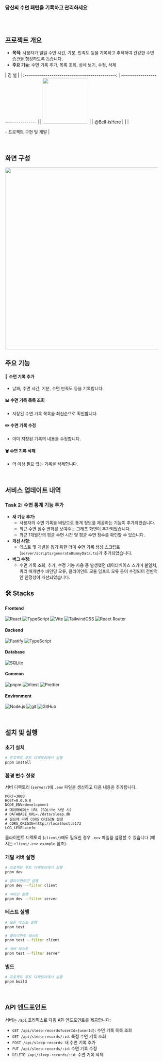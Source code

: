 
### 당신의 수면 패턴을 기록하고 관리하세요

</div>
<br><br>

## 프로젝트 개요

- **목적**: 사용자가 일일 수면 시간, 기분, 만족도 등을 기록하고 추적하여 건강한 수면 습관을 형성하도록 돕습니다.
- **주요 기능**: 수면 기록 추가, 목록 조회, 상세 보기, 수정, 삭제
  <br>

|                       김 별                       |
| :-----------------------------------------------: | ---------------------------------- |
| <img src="[YOUR_PROFILE_IMAGE_URL]" width="150"/> |
|  [@Bell-isHere](https://github.com/Bell-isHere)   | <!-- 사용자 GitHub 링크로 변경 --> |
|      <p align="left">- 프로젝트 구현 및 개발      |

<br>

## 화면 구성

<!-- 애플리케이션의 주요 화면 스크린샷을 넣어주세요. -->
<img src="[YOUR_SCREENSHOT_IMAGE_URL]" width="600"/>

<br>

## 주요 기능

#### 📝 수면 기록 추가

- 날짜, 수면 시간, 기분, 수면 만족도 등을 기록합니다.

#### 📊 수면 기록 목록 조회

- 저장된 수면 기록 목록을 최신순으로 확인합니다.

#### ✏️ 수면 기록 수정

- 이미 저장된 기록의 내용을 수정합니다.

#### 🗑️ 수면 기록 삭제

- 더 이상 필요 없는 기록을 삭제합니다.

<br>


## 서비스 업데이트 내역

### Task 2: 수면 통계 기능 추가

-   **새 기능 추가:**
    *   사용자의 수면 기록을 바탕으로 통계 정보를 제공하는 기능이 추가되었습니다.
    *   최근 수면 점수 변화를 보여주는 그래프 화면이 추가되었습니다.
    *   최근 1개월간의 평균 수면 시간 및 평균 수면 점수를 확인할 수 있습니다.
-   **개선 사항:**
    *   테스트 및 개발을 돕기 위한 더미 수면 기록 생성 스크립트(`server/scripts/generateDummyData.ts`)가 추가되었습니다.
-   **버그 수정:**
    *   수면 기록 조회, 추가, 수정 기능 사용 중 발생했던 데이터베이스 스키마 불일치, 쿼리 매개변수 바인딩 오류, 클라이언트 모듈 임포트 오류 등이 수정되어 전반적인 안정성이 개선되었습니다.


## 🛠 Stacks

#### Frontend

![React](https://img.shields.io/badge/React-61DAFB?style=for-the-badge&logo=react&logoColor=black)
![TypeScript](https://img.shields.io/badge/TypeScript-3178C6?style=for-the-badge&logo=typescript&logoColor=white)
![Vite](https://img.shields.io/badge/Vite-646CFF?style=for-the-badge&logo=vite&logoColor=white)
![TailwindCSS](https://img.shields.io/badge/TailwindCSS-06B6D4?style=for-the-badge&logo=tailwindcss&logoColor=white)
![React Router](https://img.shields.io/badge/React_Router-CC0000?style=for-the-badge&logo=react-router&logoColor=white)

#### Backend

![Fastify](https://img.shields.io/badge/Fastify-000000?style=for-the-badge&logo=fastify&logoColor=white)
![TypeScript](https://img.shields.io/badge/TypeScript-3178C6?style=for-the-badge&logo=typescript&logoColor=white)

#### Database

<!-- SQLite 또는 다른 DB로 변경될 예정 -->

![SQLite](https://img.shields.io/badge/SQLite-003B57?style=for-the-badge&logo=sqlite&logoColor=white)

#### Common

![pnpm](https://img.shields.io/badge/pnpm-F69220?style=for-the-badge&logo=pnpm&logoColor=white)
![Vitest](https://img.shields.io/badge/Vitest-6E9F18?style=for-the-badge&logo=vitest&logoColor=white)
![Prettier](https://img.shields.io/badge/Prettier-F7B93E?style=for-the-badge&logo=prettier&logoColor=white)

#### Environment

![Node.js](https://img.shields.io/badge/Node.js-339933?style=for-the-badge&logo=node.js&logoColor=white)
![git](https://img.shields.io/badge/git-F05032?style=for-the-badge&logo=git&logoColor=white)
![GitHub](https://img.shields.io/badge/GitHub-181717?style=for-the-badge&logo=github&logoColor=white)

<br>

## 설치 및 실행

### 초기 설치

```bash
# 프로젝트 루트 디렉토리에서 실행
pnpm install
```

### 환경 변수 설정

서버 디렉토리 (`server/`)에 `.env` 파일을 생성하고 다음 내용을 추가합니다.

```env
PORT=3000
HOST=0.0.0.0
NODE_ENV=development
# 데이터베이스 URL (SQLite 사용 시)
# DATABASE_URL=./data/sleep.db
# 필요에 따라 CORS ORIGIN 설정
# CORS_ORIGIN=http://localhost:5173
LOG_LEVEL=info
```

클라이언트 디렉토리 (`client/`)에도 필요한 경우 `.env` 파일을 설정할 수 있습니다 (예시는 `client/.env.example` 참조).

### 개발 서버 실행

```bash
# 프로젝트 루트 디렉토리에서 실행
pnpm dev

# 클라이언트만 실행
pnpm dev --filter client

# 서버만 실행
pnpm dev --filter server
```

### 테스트 실행

```bash
# 모든 테스트 실행
pnpm test

# 클라이언트 테스트
pnpm test --filter client

# 서버 테스트
pnpm test --filter server
```

### 빌드

```bash
# 프로젝트 루트 디렉토리에서 실행
pnpm build
```

<br>

## API 엔드포인트

서버는 `/api` 프리픽스로 다음 API 엔드포인트를 제공합니다:

- `GET /api/sleep-records?userId={userId}`: 수면 기록 목록 조회
- `GET /api/sleep-records/:id`: 특정 수면 기록 조회
- `POST /api/sleep-records`: 새 수면 기록 추가
- `PUT /api/sleep-records/:id`: 수면 기록 수정
- `DELETE /api/sleep-records/:id`: 수면 기록 삭제

<br>
